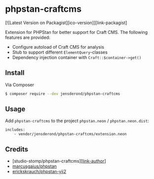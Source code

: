 # phpstan-craftcms

[![Latest Version on Packagist][ico-version]][link-packagist]

Extension for PHPStan for better support for Craft CMS. The following features are provided:

- Configure autoload of Craft CMS for analysis
- Stub to support different `ElementQuery`-classes
- Dependency injection container with `Craft::$container->get()`

## Install

Via Composer

``` bash
$ composer require --dev jensderond/phpstan-craftcms
```

## Usage

Add `phpstan-craftcms` to the project `phpstan.neon` / `phpstan.neon.dist`:
```neon
includes:
    - vendor/jensderond/phpstan-craftcms/extension.neon
```

## Credits

- [studio-stomp/phpstan-craftcms][[link-author](https://github.com/studio-stomp/phpstan-craftcms)]
- [marcusgaius/phpstan](https://github.com/marcusgaius/phpstan)
- [erickskrauch/phpstan-yii2](https://github.com/erickskrauch/phpstan-yii2)
